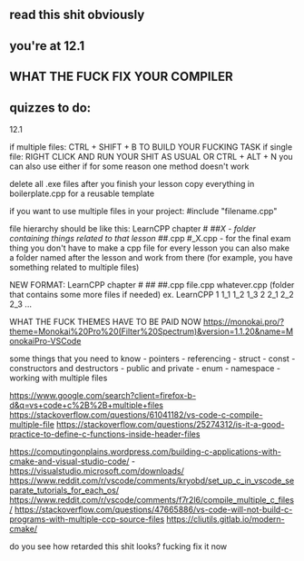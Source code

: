 ## read this shit obviously

## you're at 12.1
## WHAT THE FUCK FIX YOUR COMPILER

## quizzes to do:
12.1

if multiple files:
CTRL + SHIFT + B TO BUILD YOUR FUCKING TASK
if single file:
RIGHT CLICK AND RUN YOUR SHIT AS USUAL OR CTRL + ALT + N
you can also use either if for some reason one method doesn't work

delete all .exe files after you finish your lesson
copy everything in boilerplate.cpp for a reusable template

if you want to use multiple files in your project:
#include "filename.cpp"

file hierarchy should be like this:
LearnCPP
    chapter #
        #_#X    - folder containing things related to that lesson
        #_#.cpp
        #_X.cpp - for the final exam thing
you don't have to make a cpp file for every lesson
you can also make a folder named after the lesson and work from there (for example, you have something related to multiple files)

NEW FORMAT:
LearnCPP
    chapter #
        #_#
            #_#.cpp
            file.cpp
            whatever.cpp
            (folder that contains some more files if needed)
ex.
LearnCPP
    1
        1_1
        1_2
        1_3
    2
        2_1
        2_2
        2_3
    ...

WHAT THE FUCK THEMES HAVE TO BE PAID NOW
https://monokai.pro/?theme=Monokai%20Pro%20(Filter%20Spectrum)&version=1.1.20&name=MonokaiPro-VSCode

some things that you need to know
    - pointers
    - referencing
    - struct
    - const
    - constructors and destructors
    - public and private
    - enum
    - namespace
    - working with multiple files

https://www.google.com/search?client=firefox-b-d&q=vs+code+c%2B%2B+multiple+files
https://stackoverflow.com/questions/61041182/vs-code-c-compile-multiple-file
https://stackoverflow.com/questions/25274312/is-it-a-good-practice-to-define-c-functions-inside-header-files

https://computingonplains.wordpress.com/building-c-applications-with-cmake-and-visual-studio-code/
	- https://visualstudio.microsoft.com/downloads/
https://www.reddit.com/r/vscode/comments/kryobd/set_up_c_in_vscode_separate_tutorials_for_each_os/
https://www.reddit.com/r/vscode/comments/f7r2l6/compile_multiple_c_files/
https://stackoverflow.com/questions/47665886/vs-code-will-not-build-c-programs-with-multiple-ccp-source-files
https://cliutils.gitlab.io/modern-cmake/

do you see how retarded this shit looks? fucking fix it now
